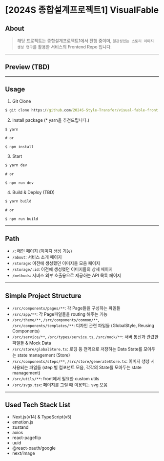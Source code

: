# [2024S 종합설계프로젝트1] VisualFable

## About

> 해당 프로젝트는 종합설계프로젝트1에서 진행 중이며, `일관성있는 스토리 이미지 생성 연구`를 활용한 서비스의 Frontend Repo 입니다.

---

## Preview (TBD)

---

## Usage

1. Git Clone

```cmd
$ git clone https://github.com/2024S-Style-Transfer/visual-fable-front.git
```

2. Install package (\* yarn을 추천드립니다.)

```cmd
$ yarn

# or

$ npm install
```

3. Start

```cmd
$ yarn dev

# or

$ npm run dev
```

4. Build & Deploy (TBD)

```cmd
$ yarn build

# or

$ npm run build
```

---

## Path

- `/`: 메인 페이지 (이미지 생성 기능)
- `/about`: 서비스 소개 페이지
- `/storage`: 이전에 생성했던 이미지들 모음 페이지
- `/storage/:id`: 이전에 생성했던 이미지들의 상세 페이지
- `/methods`: 서비스 외부 호출용으로 제공하는 API 목록 페이지

---

## Simple Project Structure

- `/src/components/pages/**`: 각 Page들을 구성하는 파일들
- `/src/app/**`: 각 Page파일들을 routing 해주는 기능
- `/src/theme/**`, `/src/components/common/**`, `/src/components/templates/**`: 디자인 관련 파일들 (GlobalStyle, Reusing Components)
- `/src/service/**`, `/src/types/service.ts`, `/src/mock/**`: 서버 통신과 관련한 파일들 & Mock Data
- `/src/store/globalStore.ts`: 로딩 등 전역으로 저장하는 Data State를 모아두는 state management (Store)
- `/src/components/steps/**`, `/src/store/generateStore.ts`: 이미지 생성 시 사용되는 파일들 (step 별 컴포넌트 모음, 각각의 State를 모아두는 state management)
- `/src/utils/**`: front에서 필요한 custom utils
- `/src/svgs.tsx`: 페이지를 그릴 때 이용되는 svg 모음

---

## Used Tech Stack List

- Next.js(v14) & TypeScript(v5)
- emotion.js
- zustand
- axios
- react-pageflip
- uuid
- @react-oauth/google
- next/image
